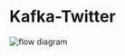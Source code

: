 # Kafka-Twitter

![flow diagram](https://user-images.githubusercontent.com/61607315/109427118-793d4780-79b6-11eb-9bb4-228c74b457e3.png)
